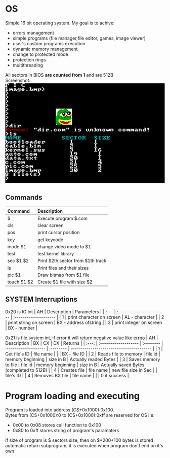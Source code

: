 # OS
Simple 16 bit operating system. My goal is to achive:
* errors management
* simple programs (file manager,file editor, games, image viewer)
* user's custom programs execution
* dynamic memory management
* change to protected mode
* protection rings
* multithreading

All sectors in BIOS **are counted from 1** and are 512B\
Screenshot:\
![Screenshot](screenshot.png)
## Commands
| Command     | Description                       |
| :---------- | :-------------------------------- |
| $           | Execute program $.com             |
| cls         | clear screen                      |
| pos         | print cursor position             |
| key         | get keycode                       |
| mode $1     | change video mode to $1           |
| test        | test kernel library               |
| sec $1 $2   | Print $2th sector from $1th track |
| ls          | Print files and their sizes       |
| pic $1      | Draw bitmap from $1 file          |
| touch $1 $2 | Create $1 file with size $2       |
## SYSTEM Interruptions
0x20 is IO int
| AH   | Description               | Parameters            |
| :--- | :------------------------ | :-------------------- |
| 1    | print character on screen | AL - character        |
| 2    | print string on screen    | BX - address ofstring |
| 3    | print integer on screen   | BX - number           |

0x21 is file system int, if error it will return negative value like [errno](https://chromium.googlesource.com/chromiumos/docs/+/master/constants/errnos.md)
|  AH   | Description          | BX        | CX                   | DX        | Returns                                  |
| :---: | :------------------- | :-------- | :------------------- | :-------- | :--------------------------------------- |
|   1   | Get file's ID        | file name |                      |           | BX - file ID                             |
|   2   | Reads file to memory | file id   | memory beginning     | size in B | Actually readed Bytes                    |
|   3   | Saves memory to file | file id   | memory beginning     | size in B | Actually saved Bytes (completed to 512B) |
|   4   | Creates file         | file name | new file size in Sec |           | file's ID                                |
|   4   | Removes BX file      | file name |                      |           | 0 if success                             |

# Program loading and executing
Program is loaded into address (CS+0x1000):0x100.\
Bytes from (CS+0x1000):0 to (CS+0x1000):0xff are reserved for OS i.e:
* 0x00 to 0x08 stores call function to 0x100
* 0x80 to 0xff stores string of program's paramaters

If size of program is $ sectors size, then on $*200+100 bytes is stored automatic return subprogram, it is executed when program don't end on it's own